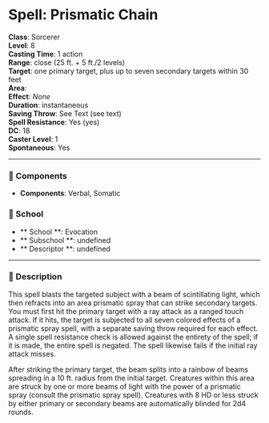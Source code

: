 
# Spell: Prismatic Chain
**Class**: Sorcerer  
**Level**: 8  
**Casting Time**: 1 action  
**Range**: close (25 ft. + 5 ft./2 levels)  
**Target**: one primary target, plus up to seven secondary targets within 30 feet   
**Area**:   
**Effect**: _None_  
**Duration**: instantaneous  
**Saving Throw**: See Text (see text)  
**Spell Resistance**: Yes (yes)  
**DC**: 18  
**Caster Level**: 1  
**Spontaneous**: Yes

---

### 🔮 Components
- **Components**: Verbal, Somatic

### 🏫 School
- ** School **: Evocation
- ** Subschool **: undefined
- ** Descriptor **: undefined
---

### 📜 Description
This spell blasts the targeted subject with a beam of scintillating light, which then refracts into an area prismatic spray that can strike secondary targets. You must first hit the primary target with a ray attack as a ranged touch attack. If it hits, the target is subjected to all seven colored effects of a prismatic spray spell, with a separate saving throw required for each effect. A single spell resistance check is allowed against the entirety of the spell; if it is made, the entire spell is negated. The spell likewise fails if the initial ray attack misses. 

After striking the primary target, the beam splits into a rainbow of beams spreading in a 10 ft. radius from the initial target. Creatures within this area are struck by one or more beams of light with the power of a prismatic spray (consult the prismatic spray spell). Creatures with 8 HD or less struck by either primary or secondary beams are automatically blinded for 2d4 rounds.
